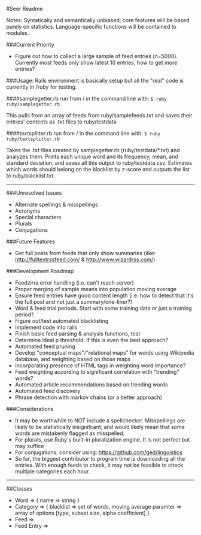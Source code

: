 #Seer Readme

Notes: Syntatically and semantically unbiased; core features will be based purely on statistics. Language-specific functions will be contained to modules. 
  

###Current Priority
- Figure out how to collect a large sample of feed entries (n=5000). Currently most feeds only show latest 10 entries, how to get more entries?

  

###Usage:
Rails environment is basically setup but all the "real" code is currently in /ruby for testing.

####samplegetter.rb
run from / in the command line with:
    ```$ ruby ruby/samplegetter.rb```

This pulls from an array of feeds from ruby/samplefeeds.txt and saves their entries' contents as .txt files to ruby/testdata

####textsplitter.rb
run from / in the command line with:
    ```$ ruby ruby/textsplitter.rb```

Takes the .txt files created by samplegetter.rb (ruby/testdata/\*.txt) and analyzes them. Prints each unique word and its frequency, mean, and standard deviation, and saves all this output to ruby/testdata.csv. Estimates which words should belong on the blacklist by z-score and outputs the list to ruby/blacklist.txt.

---

###Unresolved Issues
- Alternate spellings & misspellings
- Acronyms
- Special characters
- Plurals
- Conjugations  
  

###Future Features
- Get full posts from feeds that only show summaries (like: http://fulltextrssfeed.com/ & http://www.wizardrss.com/)
  


###Development Roadmap
- Feedzirra error handling (i.e. can't reach server)
- Proper merging of sample means into population moving average
- Ensure feed entries have good content length (i.e. how to detect that it's the full post and not just a summary/one-liner?)
- Word & feed trial periods. Start with some training data or just a training period?
- Figure out/test automated blacklisting
- Implement code into rails
- Finish basic feed parsing & analysis functions, test
- Determine ideal p threshold. If this is even the best approach?
- Automated feed pruning
- Develop "conceptual maps"/"relational maps" for words using Wikipedia database, and weighting based on those maps
- Incorporating presence of HTML tags in weighting word importance?
- Feed weighting according to significant correlation with "trending" words?
- Automated article recommendations based on trending words
- Automated feed discovery
- Phrase detection with markov chains (or a better approach)
  


###Considerations
- It may be worthwhile to NOT include a spellchecker. Misspellings are likely to be statistically insignifcant, and would likely mean that some words are mistakenly flagged as misspelled.
- For plurals, use Ruby's built-in pluralization engine. It is not perfect but may suffice
- For conjugations, consider using: https://github.com/ged/linguistics
- So far, the biggest contributor to program time is downloading all the entries. With enough feeds to check, it may not be feasible to check multiple categories each hour.

---

##Classes
- Word => { name => string }
- Category => { 
	blacklist => set of words, 
	moving average paramter => array of options [type, subset size, alpha coefficient]
	}
- Feed =>
- Feed Entry =>
